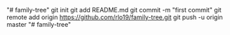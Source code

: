 "# family-tree"  git init git add README.md git commit -m "first commit" git remote add origin https://github.com/rlo19/family-tree.git git push -u origin master
"# family-tree" 
